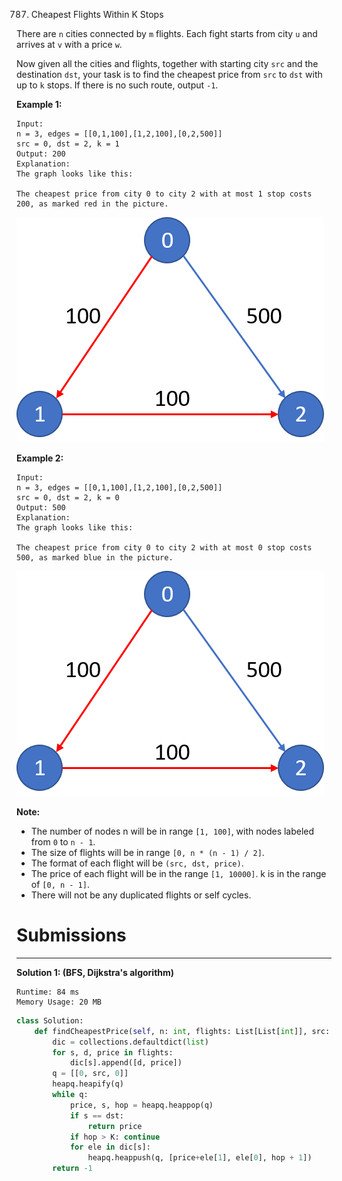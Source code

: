 787. Cheapest Flights Within K Stops

There are `n` cities connected by `m` flights. Each fight starts from city `u` and arrives at `v` with a price `w`.

Now given all the cities and flights, together with starting city `src` and the destination `dst`, your task is to find the cheapest price from `src` to `dst` with up to `k` stops. If there is no such route, output `-1`.

**Example 1:**

```
Input: 
n = 3, edges = [[0,1,100],[1,2,100],[0,2,500]]
src = 0, dst = 2, k = 1
Output: 200
Explanation: 
The graph looks like this:

The cheapest price from city 0 to city 2 with at most 1 stop costs 200, as marked red in the picture.
```
![787_995](img/787_995.png)


**Example 2:**

```
Input: 
n = 3, edges = [[0,1,100],[1,2,100],[0,2,500]]
src = 0, dst = 2, k = 0
Output: 500
Explanation: 
The graph looks like this:

The cheapest price from city 0 to city 2 with at most 0 stop costs 500, as marked blue in the picture.
```

![787_995](img/787_995.png)

**Note:**

* The number of nodes n will be in range `[1, 100]`, with nodes labeled from `0` to `n - 1`.
* The size of flights will be in range `[0, n * (n - 1) / 2]`.
* The format of each flight will be `(src, dst, price)`.
* The price of each flight will be in the range `[1, 10000]`.
k is in the range of `[0, n - 1]`.
* There will not be any duplicated flights or self cycles.

# Submissions
---
**Solution 1: (BFS, Dijkstra's algorithm)**
```
Runtime: 84 ms
Memory Usage: 20 MB
```
```python
class Solution:
    def findCheapestPrice(self, n: int, flights: List[List[int]], src: int, dst: int, K: int) -> int:
        dic = collections.defaultdict(list)
        for s, d, price in flights:
            dic[s].append([d, price])
        q = [[0, src, 0]]
        heapq.heapify(q)
        while q:
            price, s, hop = heapq.heappop(q)
            if s == dst:
                return price
            if hop > K: continue
            for ele in dic[s]:
                heapq.heappush(q, [price+ele[1], ele[0], hop + 1])
        return -1
```